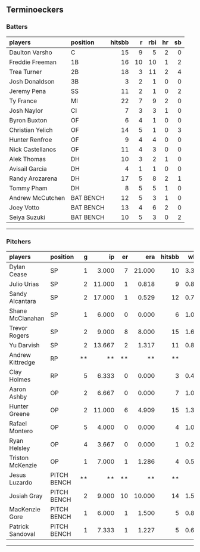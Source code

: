 ## Terminoeckers

### Batters

 
|players          |position  | hitsbb|  r| rbi| hr| sb| 
|:----------------|:---------|------:|--:|---:|--:|--:| 
|Daulton Varsho   |C         |     15|  9|   5|  2|  0| 
|Freddie Freeman  |1B        |     16| 10|  10|  1|  2| 
|Trea Turner      |2B        |     18|  3|  11|  2|  4| 
|Josh Donaldson   |3B        |      3|  2|   1|  0|  0| 
|Jeremy Pena      |SS        |     11|  2|   1|  0|  2| 
|Ty France        |MI        |     22|  7|   9|  2|  0| 
|Josh Naylor      |CI        |      7|  3|   3|  1|  0| 
|Byron Buxton     |OF        |      6|  4|   1|  0|  0| 
|Christian Yelich |OF        |     14|  5|   1|  0|  3| 
|Hunter Renfroe   |OF        |      9|  4|   4|  0|  0| 
|Nick Castellanos |OF        |     11|  4|   3|  0|  0| 
|Alek Thomas      |DH        |     10|  3|   2|  1|  0| 
|Avisail Garcia   |DH        |      4|  1|   1|  0|  0| 
|Randy Arozarena  |DH        |     17|  5|   8|  2|  1| 
|Tommy Pham       |DH        |      8|  5|   5|  1|  0| 
|Andrew McCutchen |BAT BENCH |     12|  5|   3|  1|  0| 
|Joey Votto       |BAT BENCH |     13|  4|   6|  2|  0| 
|Seiya Suzuki     |BAT BENCH |     10|  5|   3|  0|  2| 

* * *

### Pitchers

 
|players          |position    |  g|     ip| er|    era| hitsbb|  whip| so|  w| sv| 
|:----------------|:-----------|--:|------:|--:|------:|------:|-----:|--:|--:|--:| 
|Dylan Cease      |SP          |  1|  3.000|  7| 21.000|     10| 3.333|  4|  0|  0| 
|Julio Urias      |SP          |  2| 11.000|  1|  0.818|      9| 0.818|  8|  1|  0| 
|Sandy Alcantara  |SP          |  2| 17.000|  1|  0.529|     12| 0.706| 21|  2|  0| 
|Shane McClanahan |SP          |  1|  6.000|  0|  0.000|      6| 1.000|  9|  1|  0| 
|Trevor Rogers    |SP          |  2|  9.000|  8|  8.000|     15| 1.667|  8|  0|  0| 
|Yu Darvish       |SP          |  2| 13.667|  2|  1.317|     11| 0.805| 12|  1|  0| 
|Andrew Kittredge |RP          | **|     **| **|     **|     **|    **| **| **| **| 
|Clay Holmes      |RP          |  5|  6.333|  0|  0.000|      3| 0.474|  8|  0|  4| 
|Aaron Ashby      |OP          |  2|  6.667|  0|  0.000|      7| 1.050|  6|  0|  0| 
|Hunter Greene    |OP          |  2| 11.000|  6|  4.909|     15| 1.364| 12|  1|  0| 
|Rafael Montero   |OP          |  5|  4.000|  0|  0.000|      4| 1.000|  4|  0|  0| 
|Ryan Helsley     |OP          |  4|  3.667|  0|  0.000|      1| 0.273|  4|  0|  2| 
|Triston McKenzie |OP          |  1|  7.000|  1|  1.286|      4| 0.571|  3|  1|  0| 
|Jesus Luzardo    |PITCH BENCH | **|     **| **|     **|     **|    **| **| **| **| 
|Josiah Gray      |PITCH BENCH |  2|  9.000| 10| 10.000|     14| 1.556| 12|  0|  0| 
|MacKenzie Gore   |PITCH BENCH |  1|  6.000|  1|  1.500|      5| 0.833|  6|  1|  0| 
|Patrick Sandoval |PITCH BENCH |  1|  7.333|  1|  1.227|      5| 0.682|  7|  1|  0| 


* * *


